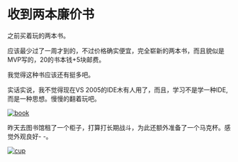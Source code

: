 # 收到两本廉价书

之前买着玩的两本书。

应该最少过了一周才到的，不过价格确实便宜，完全崭新的两本书，而且貌似是MVP写的，20的书本钱+5块邮费。

我觉得这种书应该还有挺多吧。 

实话实说，我不觉得现在VS 2005的IDE木有人用了，而且，学习不是学一种IDE,而是一种思想。慢慢的翻着玩吧。 

[![book](https://attachment.soulteary.com/2011/11/02/book.jpg "book")](https://attachment.soulteary.com/2011/11/02/book.jpg) 

昨天去图书馆租了一个柜子，打算打长期战斗，为此还额外准备了一个马克杯。感觉外观良好- -。 

[![cup](https://attachment.soulteary.com/2011/11/02/cup.jpg "cup")](https://attachment.soulteary.com/2011/11/02/cup.jpg)

